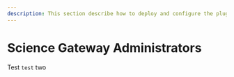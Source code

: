 ```yaml
---
description: This section describe how to deploy and configure the plugins to allow the authentication using IAM.
---
```


# Science Gateway Administrators

Test `test` two
